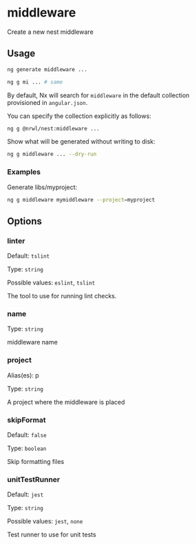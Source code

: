 # middleware

Create a new nest middleware

## Usage

```bash
ng generate middleware ...
```

```bash
ng g mi ... # same
```

By default, Nx will search for `middleware` in the default collection provisioned in `angular.json`.

You can specify the collection explicitly as follows:

```bash
ng g @nrwl/nest:middleware ...
```

Show what will be generated without writing to disk:

```bash
ng g middleware ... --dry-run
```

### Examples

Generate libs/myproject:

```bash
ng g middleware mymiddleware --project=myproject
```

## Options

### linter

Default: `tslint`

Type: `string`

Possible values: `eslint`, `tslint`

The tool to use for running lint checks.

### name

Type: `string`

middleware name

### project

Alias(es): p

Type: `string`

A project where the middleware is placed

### skipFormat

Default: `false`

Type: `boolean`

Skip formatting files

### unitTestRunner

Default: `jest`

Type: `string`

Possible values: `jest`, `none`

Test runner to use for unit tests
